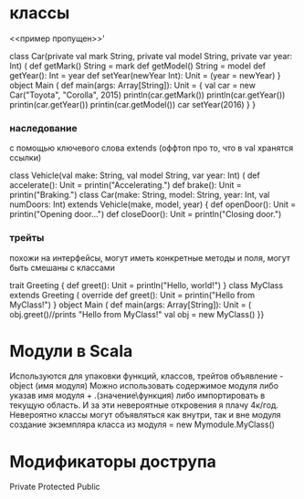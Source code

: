 # классы
<<пример пропущен>>'

class Car(private val mark String, private val model String, private var year: Int) (
	def getMark() String = mark
	def getModel() String = model
	def getYear(): Int = year
	def setYear(newYear Int): Unit = (year = newYear)
}
object Main (
def main(args: Array[String]): Unit = { 
	val car = new Car("Toyota", "Corolla", 2015) 
	println(car.getMark()) 
	println(car.getYear())
	printin(car.getYear())
	printin(car.getModel())
	car setYear(2016)
}
}
### наследование
с помощью ключевого слова extends
(оффтоп про то, что в val хранятся ссылки) 

class Vehicle(val make: String, val model String, var year: Int) (
	def accelerate(): Unit = printin("Accelerating.") 
	def brake(): Unit = printin("Braking.")
class Car(make: String, model: String, year: Int, val numDoors: Int)
extends Vehicle(make, model, year) { 
	def openDoor(): Unit = printin("Opening door...")
	def closeDoor(): Unit = println("Closing door.")

### трейты
похожи на интерфейсы, могут иметь конкретные методы и поля, могут быть смешаны с классами

trait Greeting {
	def greet(): Unit = println("Hello, world!")
}
class MyClass extends Greeting (
	override def greet(): Unit = printin("Hello from MyClass!")
}
object Main (
	def main(args: Array[String]): Unit = ( obj.greet()//prints "Hello from MyClass!"
	val obj = new MyClass()
}}

# Модули в Scala 
Используются для упаковки функций, классов, трейтов
объявление - object (имя модуля)
Можно использовать содержимое модуля либо указав имя модуля + .(значение\функция) либо импортировать в текущую область. И за эти невероятные откровения я плачу 4к/год. Невероятно
классы могут объявляться как внутри, так и вне модуля
создание экземпляра класса из модуля = new Mymodule.MyClass()

# Модификаторы дострупа
Private Protected Public
